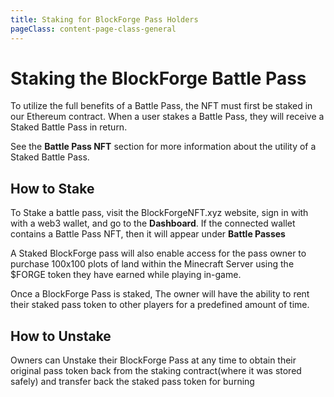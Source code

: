 ```yaml
---
title: Staking for BlockForge Pass Holders
pageClass: content-page-class-general
---
```


# Staking the BlockForge Battle Pass
To utilize the full benefits of a Battle Pass, the NFT must first be staked in our Ethereum contract.
When a user stakes a Battle Pass, they will receive a Staked Battle Pass in return.


See the **Battle Pass NFT** section for more information about the utility of a Staked Battle Pass.

## How to Stake
To Stake a battle pass, visit the BlockForgeNFT.xyz website, sign in with with a web3 wallet, and go to the **Dashboard**.
If the connected wallet contains a Battle Pass NFT, then it will appear under **Battle Passes**

<Dashboard />


A Staked BlockForge pass will also enable access for the pass owner to purchase 100x100 plots of land within the Minecraft Server using the $FORGE token they have earned while playing in-game.

Once a BlockForge Pass is staked, The owner will have the ability to rent their staked pass token to other players for a predefined amount of time.

## How to Unstake

Owners can Unstake their BlockForge Pass at any time to obtain their original pass token back from the staking contract(where it was stored safely) and transfer back the staked pass token for burning
